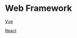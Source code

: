 # Web Framework

[Vue](Web%20Framework%20d2f0e5a1753a475a87823b8c12ae48dc/Vue%20609bec0ea78f40f1905d8e1504c92265.md)

[React](Web%20Framework%20d2f0e5a1753a475a87823b8c12ae48dc/React%20519ec452907447a6a0276c1745a029c9.md)